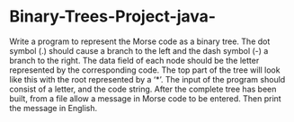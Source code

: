 # Binary-Trees-Project-java-

Write a program to represent the Morse code as a binary tree. The dot symbol (.) should cause a
branch to the left and the dash symbol (-) a branch to the right. The data field of each node
should be the letter represented by the corresponding code. The top part of the tree will look
like this with the root represented by a ‘*’. 
The input of the program should consist of a letter, and the code string. After the complete tree
has been built, from a file allow a message in Morse code to be entered. Then print the message
in English. 
